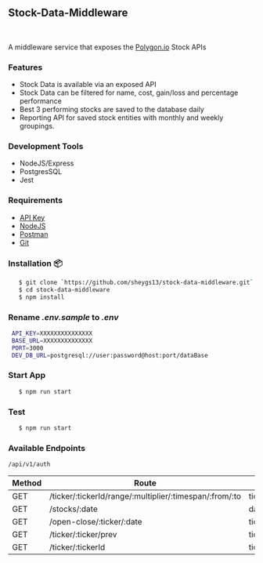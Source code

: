   <p align="center">
    <h2>Stock-Data-Middleware</h2>
    <br>
    <p>A middleware service that exposes the <a href="http://polygon.io/">Polygon.io</a> Stock APIs</p>
  </p>

### Features

- Stock Data is available via an exposed API
- Stock Data can be filtered for name, cost, gain/loss and percentage performance
- Best 3 performing stocks are saved to the database daily
- Reporting API for saved stock entities with monthly and weekly groupings.

### Development Tools

- NodeJS/Express
- PostgresSQL
- Jest

### Requirements

- [API Key](http://api.polygon.io)
- [NodeJS](https://nodejs.org/en/download/)
- [Postman](https://www.postman.com/downloads/)
- [Git](https://git-scm.com/downloads)

### Installation 📦

```bash
   $ git clone `https://github.com/sheygs13/stock-data-middleware.git`
   $ cd stock-data-middleware
   $ npm install
```

### Rename _.env.sample_ to _.env_

```bash
 API_KEY=XXXXXXXXXXXXXXX
 BASE_URL=XXXXXXXXXXXXXX
 PORT=3000
 DEV_DB_URL=postgresql://user:password@host:port/dataBase
```

### Start App

```bash
   $ npm run start
```

### Test

```bash
   $ npm run start
```

### Available Endpoints

`/api/v1/auth`

| Method | Route                                                   | Parameters                                               | Auth |
| ------ | ------------------------------------------------------- | -------------------------------------------------------- | ---- |
| GET    | /ticker/:tickerId/range/:multiplier/:timespan/:from/:to | tickerId,multiplier,timespan,from,to,adjusted,sort,limit | YES  |
| GET    | /stocks/:date                                           | date, adjusted, page, limit                              | YES  |
| GET    | /open-close/:ticker/:date                               | ticker, date, adjusted                                   | YES  |
| GET    | /ticker/:ticker/prev                                    | ticker, adjusted                                         | YES  |
| GET    | /ticker/:tickerId                                       | tickerId                                                 | YES  |
